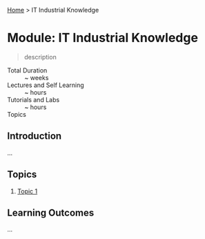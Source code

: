 [Home](../README.md) > IT Industrial Knowledge

# Module: IT Industrial Knowledge

> description

<dl>
<dt>Total Duration</dt>
<dd>~  weeks</dd>
<dt>Lectures and Self Learning</dt>
<dd>~  hours</dd>
<dt>Tutorials and Labs</dt>
<dd>~  hours</dd>
<dt>Topics</dt>
<dd></dd>
</dl>

## Introduction

...

## Topics

1. [Topic 1](./topic.md)

## Learning Outcomes

...
